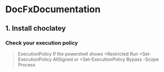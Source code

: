 # DocFxDocumentation
## 1. Install choclatey
### Check your execution policy
>ExecutionPolicy
If the powershell shows >Restricted
Run <Set-ExecutionPolicy AllSigned
or <Set-ExecutionPolicy Bypass -Scope Process

